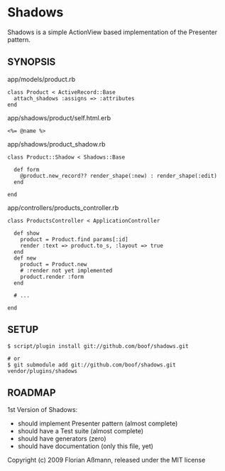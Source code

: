 # Shadows

Shadows is a simple ActionView based implementation of the Presenter pattern.

## SYNOPSIS

app/models/product.rb

    class Product < ActiveRecord::Base
      attach_shadows :assigns => :attributes
    end


app/shadows/product/self.html.erb

    <%= @name %>


app/shadows/product_shadow.rb

    class Product::Shadow < Shadows::Base

      def form
        @product.new_record?? render_shape(:new) : render_shape(:edit)
      end

    end


app/controllers/products_controller.rb

    class ProductsController < ApplicationController

      def show
        product = Product.find params[:id]
        render :text => product.to_s, :layout => true
      end
      def new
        product = Product.new
        # :render not yet implemented
        product.render :form
      end

      # ...

    end

## SETUP

    $ script/plugin install git://github.com/boof/shadows.git

    # or
    $ git submodule add git://github.com/boof/shadows.git vendor/plugins/shadows

## ROADMAP

1st Version of Shadows:

- should implement Presenter pattern (almost complete)
- should have a Test suite (almost complete)
- should have generators (zero)
- should have documentation (only this file, yet)

Copyright (c) 2009 Florian Aßmann, released under the MIT license
